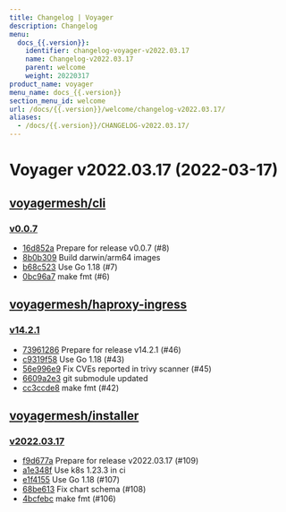 ```yaml
---
title: Changelog | Voyager
description: Changelog
menu:
  docs_{{.version}}:
    identifier: changelog-voyager-v2022.03.17
    name: Changelog-v2022.03.17
    parent: welcome
    weight: 20220317
product_name: voyager
menu_name: docs_{{.version}}
section_menu_id: welcome
url: /docs/{{.version}}/welcome/changelog-v2022.03.17/
aliases:
  - /docs/{{.version}}/CHANGELOG-v2022.03.17/
---
```


# Voyager v2022.03.17 (2022-03-17)


## [voyagermesh/cli](https://github.com/voyagermesh/cli)

### [v0.0.7](https://github.com/voyagermesh/cli/releases/tag/v0.0.7)

- [16d852a](https://github.com/voyagermesh/cli/commit/16d852a) Prepare for release v0.0.7 (#8)
- [8b0b309](https://github.com/voyagermesh/cli/commit/8b0b309) Build darwin/arm64 images
- [b68c523](https://github.com/voyagermesh/cli/commit/b68c523) Use Go 1.18 (#7)
- [0bc96a7](https://github.com/voyagermesh/cli/commit/0bc96a7) make fmt (#6)



## [voyagermesh/haproxy-ingress](https://github.com/voyagermesh/haproxy-ingress)

### [v14.2.1](https://github.com/voyagermesh/haproxy-ingress/releases/tag/v14.2.1)

- [73961286](https://github.com/voyagermesh/haproxy-ingress/commit/73961286) Prepare for release v14.2.1 (#46)
- [c9319f58](https://github.com/voyagermesh/haproxy-ingress/commit/c9319f58) Use Go 1.18 (#43)
- [56e996e9](https://github.com/voyagermesh/haproxy-ingress/commit/56e996e9) Fix CVEs reported in trivy scanner (#45)
- [6609a2e3](https://github.com/voyagermesh/haproxy-ingress/commit/6609a2e3) git submodule updated
- [cc3ccde8](https://github.com/voyagermesh/haproxy-ingress/commit/cc3ccde8) make fmt (#42)



## [voyagermesh/installer](https://github.com/voyagermesh/installer)

### [v2022.03.17](https://github.com/voyagermesh/installer/releases/tag/v2022.03.17)

- [f9d677a](https://github.com/voyagermesh/installer/commit/f9d677a) Prepare for release v2022.03.17 (#109)
- [a1e348f](https://github.com/voyagermesh/installer/commit/a1e348f) Use k8s 1.23.3 in ci
- [e1f4155](https://github.com/voyagermesh/installer/commit/e1f4155) Use Go 1.18 (#107)
- [68be613](https://github.com/voyagermesh/installer/commit/68be613) Fix chart schema (#108)
- [4bcfebc](https://github.com/voyagermesh/installer/commit/4bcfebc) make fmt (#106)




